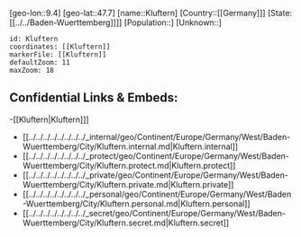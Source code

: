 ﻿---
location: [47.7,9.4]
mapzoom: [7,12] 
mapmarker: city 
type: City
tags:
- geo/City


SpocWebEntityId: 31502
isDeleted: false
confidential: public

---
[geo-lon::9.4]
[geo-lat::47.7]
[name::Kluftern]
[Country::[[Germany]]]
[State:[[../../Baden-Wuerttemberg]]]]
[Population::]
[Unknown::]


```leaflet
id: Kluftern
coordinates: [[Kluftern]]
markerFile: [[Kluftern]]
defaultZoom: 11 
maxZoom: 18
```


## Confidential Links & Embeds: 
-[[Kluftern|Kluftern]]] 
- [[../../../../../../../../_internal/geo/Continent/Europe/Germany/West/Baden-Wuerttemberg/City/Kluftern.internal.md|Kluftern.internal]] 
- [[../../../../../../../../_protect/geo/Continent/Europe/Germany/West/Baden-Wuerttemberg/City/Kluftern.protect.md|Kluftern.protect]] 
- [[../../../../../../../../_private/geo/Continent/Europe/Germany/West/Baden-Wuerttemberg/City/Kluftern.private.md|Kluftern.private]] 
- [[../../../../../../../../_personal/geo/Continent/Europe/Germany/West/Baden-Wuerttemberg/City/Kluftern.personal.md|Kluftern.personal]] 
- [[../../../../../../../../_secret/geo/Continent/Europe/Germany/West/Baden-Wuerttemberg/City/Kluftern.secret.md|Kluftern.secret]] 
